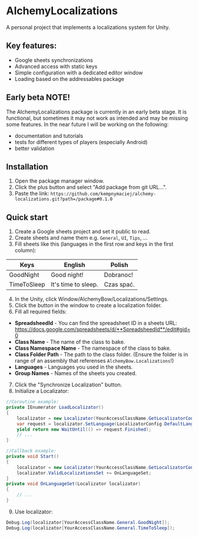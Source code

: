 # AlchemyLocalizations
A personal project that implements a localizations system for Unity.

## Key features:
* Google sheets synchronizations
* Advanced access with static keys
* Simple configuration with a dedicated editor window
* Loading based on the addressables package

## Early beta NOTE!
The AlchemyLocalizations package is currently in an early beta stage. It is functional, but sometimes it may not work as intended and may be missing some features.
In the near future I will be working on the following:
* documentation and tutorials
* tests for different types of players (especially Android)
* better validation

## Installation
1. Open the package manager window.
2. Click the plus button and select "Add package from git URL...".
3. Paste the link: `https://github.com/kempnymaciej/alchemy-localizations.git?path=/package#0.1.0`

## Quick start
1. Create a Google sheets project and set it public to read.
2. Create sheets and name them e.g. `General`, `UI`, `Tips`, ...
3. Fill sheets like this (languages in the first row and keys in the first column):

| Keys          | English               | Polish    |
| ---           | ---                   | ---       |
| GoodNight     | Good night!           | Dobranoc! |
| TimeToSleep   | It's time to sleep.   | Czas spać.|

4. In the Unity, click Window/AlchemyBow/Localizations/Settings.
5. Click the button in the window to create a localization folder.
6. Fill all required fields:
 * **SpreadsheedId** - You can find the spreadsheet ID in a sheets URL: https://docs.google.com/spreadsheets/d/**SpreadsheedId**/edit#gid=0
 * **Class Name** - The name of the class to bake.
 * **Class Namespace Name** - The namespace of the class to bake.
 * **Class Folder Path** - The path to the class folder. (Ensure the folder is in range of an assembly that referenses `AlchemyBow.Localizations`!)
 * **Languages** - Languages you used in the sheets.
 * **Group Names** - Names of the sheets you created.
7. Click the "Synchronize Localization" button.
8. Initialize a Localizator:
```csharp
//Coroutine example:
private IEnumerator LoadLocalizator()
{
    localizator = new Localizator(YourAccessClassName.GetLocalizatorConfig());
    var request = localizator.SetLanguage(LocalizatorConfig.DefaultLanguage);
    yield return new WaitUntil(() => request.Finished);
    // ...
}

//Callback example:
private void Start()
{
    localizator = new Localizator(YourAccessClassName.GetLocalizatorConfig());
    localizator.ValidLocalizationsSet += OnLanguageSet;
}
private void OnLanguageSet(Localizator localizator)
{
    // ...
}
```
9. Use localizator:
```csharp
Debug.Log(localizator[YourAccessClassName.General.GoodNight]);
Debug.Log(localizator[YourAccessClassName.General.TimeToSleep]);
```